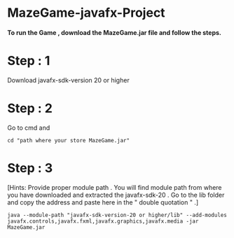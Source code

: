 # MazeGame-javafx-Project

<h4>To run the Game , download the MazeGame.jar file and follow the steps. </h4>


<h1>Step : 1</h1>
Download javafx-sdk-version 20 or higher
<h1> Step : 2</h1>
Go to cmd and 

```
cd "path where your store MazeGame.jar"
```

<h1>Step : 3</h1>

[Hints: Provide proper module path . You will find module path from where you have downloaded and extracted the javafx-sdk-20 . Go to the lib folder and copy the address and paste here in the " double quotation " .]

```
java --module-path "javafx-sdk-version-20 or higher/lib" --add-modules javafx.controls,javafx.fxml,javafx.graphics,javafx.media -jar MazeGame.jar
```

